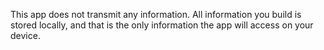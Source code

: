 This app does not transmit any information. All information you build is stored locally, and that is the only information the app will access on your device.
